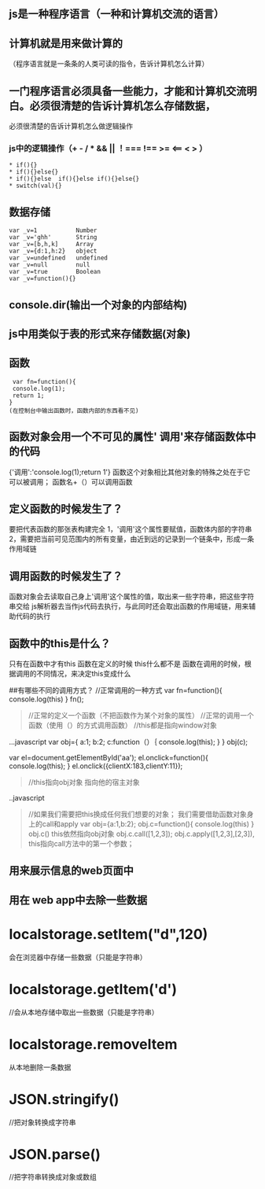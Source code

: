 ## js是一种程序语言（一种和计算机交流的语言）

## 计算机就是用来做计算的
  （程序语言就是一条条的人类可读的指令，告诉计算机怎么计算）

## 一门程序语言必须具备一些能力，才能和计算机交流明白。必须很清楚的告诉计算机怎么存储数据，
   必须很清楚的告诉计算机怎么做逻辑操作

### js中的逻辑操作（+ - / * && || ！===  !== >= <== < >  ）
    * if(){}  
    * if(){}else{}
    * if(){}else  if(){}else if(){}else{}
    * switch(val){}

 ## 数据存储
    var _v=1           Number
    var _v='ghh'       String
    var _v=[b,h,k]     Array
    var _v={d:1,h:2}   object
    var _v=undefined   undefined
    var _v=null        null
    var _v=true        Boolean
    var _v=function(){}

## console.dir(输出一个对象的内部结构)

## js中用类似于表的形式来存储数据(对象)

## 函数
	 var fn=function(){
	 console.log(1);
	 return 1;
	}
	(在控制台中输出函数时，函数内部的东西看不见)

## 函数对象会用一个不可见的属性' 调用'来存储函数体中的代码
   {'调用':'console.log(1);return 1'}
   函数这个对象相比其他对象的特殊之处在于它可以被调用；
   函数名+（）可以调用函数

## 定义函数的时候发生了？
   要把代表函数的那张表构建完全
   1，'调用'这个属性要赋值，函数体内部的字符串
   2，需要把当前可见范围内的所有变量，由近到远的记录到一个链条中，形成一条作用域链

## 调用函数的时候发生了？
   函数对象会去读取自己身上'调用'这个属性的值，取出来一些字符串，把这些字符串交给
   js解析器去当作js代码去执行，与此同时还会取出函数的作用域链，用来辅助代码的执行

## 函数中的this是什么？
   只有在函数中才有this
   函数在定义的时候 this什么都不是
   函数在调用的时候，根据调用的不同情况，来决定this变成什么

##有哪些不同的调用方式？
  //正常调用的一种方式
	  var fn=function(){
	  console.log(this)
	  }
	  fn();
> //正常的定义一个函数（不把函数作为某个对象的属性）
> //正常的调用一个函数（使用（）的方式调用函数）
> //this都是指向window对象

 ...javascript
   var obj={
   a:1;
   b:2;
   c:function（）｛
   console.log(this);
   }
}
obj(c);

var el=document.getElementById('aa');
el.onclick=function(){
	console.log(this);
}
el.onclick({clientX:183,clientY:11});

> //this指向obj对象 指向他的宿主对象

..javascript
>//如果我们需要把this换成任何我们想要的对象；
   我们需要借助函数对象身上的call和apply
   var obj={a:1,b:2};
   obj.c=function(){
   console.log(this)
}
	obj.c() this依然指向obj对象
	obj.c.call([1,2,3]);
	obj.c.apply([1,2,3],[2,3]),
	this指向call方法中的第一个参数；

## 用来展示信息的web页面中
## 用在 web app中去除一些数据

# localstorage.setItem("d",120)
  会在浏览器中存储一些数据（只能是字符串）
# localstorage.getItem('d')
  //会从本地存储中取出一些数据（只能是字符串）
# localstorage.removeItem
  从本地删除一条数据

# JSON.stringify()
  //把对象转换成字符串
# JSON.parse()
  //把字符串转换成对象或数组